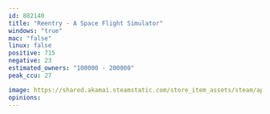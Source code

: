 ```yaml
---
id: 882140
title: "Reentry - A Space Flight Simulator"
windows: "true"
mac: "false"
linux: false
positive: 715
negative: 23
estimated_owners: "100000 - 200000"
peak_ccu: 27

image: https://shared.akamai.steamstatic.com/store_item_assets/steam/apps/882140/header.jpg?t=1724451780
opinions:
---
```

